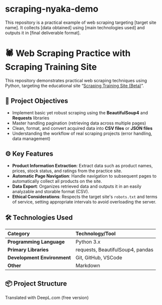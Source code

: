 # scraping-nyaka-demo
This repository is a practical example of web scraping targeting [target site name]. It collects [data obtained] using [main technologies used] and outputs it in [final deliverable format].

# 🕷️ Web Scraping Practice with Scraping Training Site

This repository demonstrates practical web scraping techniques using Python, targeting the educational site “[Scraping Training Site (Beta)](https://scraping-training.vercel.app/)”.

## 🎯 Project Objectives

- Implement basic yet robust scraping using the **BeautifulSoup4** and **Requests** libraries
- Master handling pagination (retrieving data across multiple pages)
- Clean, format, and convert acquired data into **CSV files** or **JSON files**
- Understanding the workflow of real scraping projects (error handling, data management)

## ⚙️ Key Features

- **Product Information Extraction**: Extract data such as product names, prices, stock status, and ratings from the practice site.
- **Automatic Page Navigation**: Handle navigation to subsequent pages to automatically collect all products on the site.
- **Data Export**: Organizes retrieved data and outputs it in an easily analyzable and storable format (CSV).
- **Ethical Considerations**: Respects the target site's `robots.txt` and terms of service, setting appropriate intervals to avoid overloading the server.

## 🛠 Technologies Used

| Category | Technology/Tool |
| :--- | :--- |
| **Programming Language** | Python 3.x |
| **Primary Libraries** | requests, BeautifulSoup4, pandas |
| **Development Environment** | Git, GitHub, VSCode |
| **Other** | Markdown |

## 📦 Project Structure

Translated with DeepL.com (free version)
